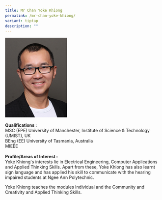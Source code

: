 ```yaml
---
title: Mr Chan Yoke Khiong
permalink: /mr-chan-yoke-khiong/
variant: tiptap
description: ""
---
```

<p></p>
<div class="isomer-image-wrapper">
<img style="width: 40%;" height="auto" width="100%" alt="Image of Mr Chan Yoke Khiong" src="/images/IS/IS_CHAN_YOKE_KHIONG_1785.jpg">
</div>
<p><strong>Qualifications :<br></strong>MSC (EPE) University of Manchester,
Institute of Science &amp; Technology (UMIST), UK
<br>BEng (EE) University of Tasmania, Australia
<br>MIEEE
<br>
<br><strong>Profile/Areas of Interest :</strong> 
<br>Yoke Khiong's interests lie in Electrical Engineering, Computer Applications
and Applied Thinking Skills. Apart from these, Yoke Khiong has also learnt
sign language and has applied his skill to communicate with the hearing
impaired students at Ngee Ann Polytechnic.</p>
<p>Yoke Khiong teaches the modules Individual and the Community and Creativity
and Applied Thinking Skills.</p>